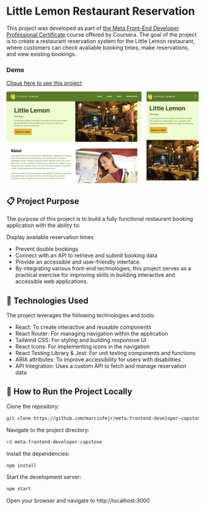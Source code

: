 # Little Lemon Restaurant Reservation
This project was developed as part of [the Meta Front-End Developer Professional Certificate](https://www.coursera.org/professional-certificates/meta-front-end-developer) course offered by Coursera. The goal of the project is to create a restaurant reservation system for the Little Lemon restaurant, where customers can check available booking times, make reservations, and view existing bookings.

### Demo
[Clique here to see this project](https://www.coursera.org/professional-certificates/meta-front-end-developer)

![Tux, the Linux mascot](/preview.png)

## 📋 Project Purpose
The purpose of this project is to build a fully functional restaurant booking application with the ability to:

Display available reservation times
- Prevent double bookings
- Connect with an API to retrieve and submit booking data
- Provide an accessible and user-friendly interface
- By integrating various front-end technologies, this project serves as a practical exercise for improving skills in building interactive and accessible web applications.

## 🚀 Technologies Used
The project leverages the following technologies and tools:

- React: To create interactive and reusable components
- React Router: For managing navigation within the application
- Tailwind CSS: For styling and building responsive UI
- React Icons: For implementing icons in the navigation
- React Testing Library & Jest: For unit testing components and functions
- ARIA attributes: To improve accessibility for users with disabilities
- API Integration: Uses a custom API to fetch and manage reservation data

## 📝 How to Run the Project Locally
Clone the repository:
```bash
git clone https://github.com/marciofmjr/meta-frontend-developer-capstone
```
Navigate to the project directory:
```bash
cd meta-frontend-developer-capstone
```
Install the dependencies:
```bash
npm install
```
Start the development server:
```bash
npm start
```
Open your browser and navigate to http://localhost:3000